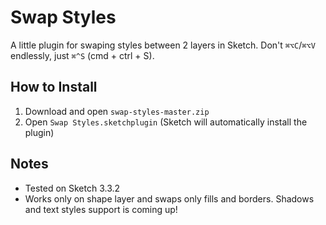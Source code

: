 # Swap Styles
A little plugin for swaping styles between 2 layers in Sketch. Don't ```⌘⌥C```/```⌘⌥V``` endlessly, just ```⌘^S``` (cmd + ctrl + S).

## How to Install
1. Download and open ```swap-styles-master.zip```
2. Open ```Swap Styles.sketchplugin``` (Sketch will automatically install the plugin)

## Notes
* Tested on Sketch 3.3.2
* Works only on shape layer and swaps only fills and borders. Shadows and text styles support is coming up!
